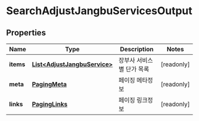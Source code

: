 

# SearchAdjustJangbuServicesOutput


## Properties

Name | Type | Description | Notes
------------ | ------------- | ------------- | -------------
**items** | [**List&lt;AdjustJangbuService&gt;**](AdjustJangbuService.md) | 장부사 서비스별 단가 목록 |  [readonly]
**meta** | [**PagingMeta**](PagingMeta.md) | 페이징 메타정보 |  [readonly]
**links** | [**PagingLinks**](PagingLinks.md) | 페이징 링크정보 |  [readonly]



